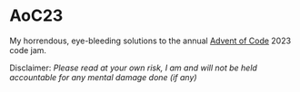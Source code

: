 # AoC23

My horrendous, eye-bleeding solutions to the annual [Advent of Code](adventofcode.com) 2023 code jam.

Disclaimer: _Please read at your own risk, I am and will not be held accountable for any mental damage done (if any)_
